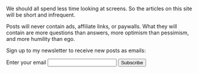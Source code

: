 We should all spend less time looking at screens. So the articles on this site will be short and infrequent. 

Posts will never contain ads, affiliate links, or paywalls. What they will contain are more questions than answers, more optimism than pessimism, and more humility than ego. 

Sign up to my newsletter to receive new posts as emails:
<form
  action="https://buttondown.com/api/emails/embed-subscribe/farley"
  method="post"
  target="popupwindow"
  onsubmit="window.open('https://buttondown.com/farley', 'popupwindow')"
  class="embeddable-buttondown-form"
>
  <label for="bd-email">Enter your email</label>
  <input type="email" name="email" id="bd-email" />
  
  <input type="submit" value="Subscribe" />
</form>
